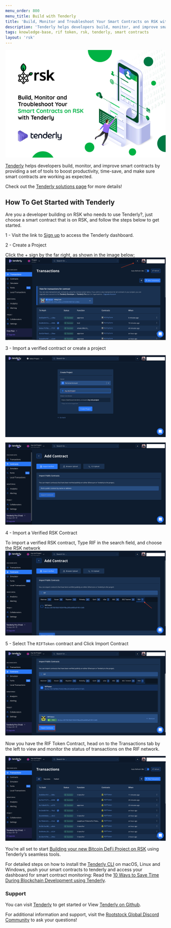 ```yaml
---
menu_order: 800
menu_title: Build with Tenderly
title: 'Build, Monitor and Troubleshoot Your Smart Contracts on RSK with Tenderly'
description: 'Tenderly helps developers build, monitor, and improve smart contracts by providing a set of tools to boost productivity.'
tags: knowledge-base, rif token, rsk, tenderly, smart contracts
layout: 'rsk'
---
```


![RSK-Tenderly-Banner](/assets/img/kb/BuildWithTenderly/tenderly-rsk-banner.jpg)

[Tenderly](https://tenderly.co/) helps developers build, monitor, and improve smart contracts
by providing a set of tools to boost productivity, time-save, and make sure smart contracts are working as expected.

Check out the [Tenderly solutions page](/solutions/tenderly/) for more details!

## How To Get Started with Tenderly

Are you a developer building on RSK who needs to use Tenderly?,  just choose a smart contract that is on RSK, and follow the steps below to get started.

1 - Visit the link to [Sign up](https://dashboard.tenderly.co/register?utm_source=landing_page) to access the Tenderly dashboard.

2 - Create a Project

Click the + sign by the far right, as shown in the image below;
![Create Project - Tenderly](/assets/img/kb/BuildWithTenderly/create-project.png)

3 - Import a verified contract or create a project

![Project Title - Tenderly](/assets/img/kb/BuildWithTenderly/project-title.png)

![Add Contract - Tenderly](/assets/img/kb/BuildWithTenderly/add-contract.png)

4 - Import a Verified RSK Contract

To import a verified RSK contract, Type RIF in the search field, and choose the RSK network
![Add Contract RSK/RIF - Tenderly](/assets/img/kb/BuildWithTenderly/add-contract-rsk-rif-token.png)

5 - Select The `RIFToken` contract and Click Import Contract

![Import RIFToken Contract - Tenderly](/assets/img/kb/BuildWithTenderly/import-verified-rif-contract.png)

Now you have the RIF Token Contract, head on to the Transactions tab by the left to view and monitor the status of transactions on the RIF network.

![Add Contract RSK/RIF - Tenderly](/assets/img/kb/BuildWithTenderly/monitor-rif-token-contracts.png)

You’re all set to start [Building your new Bitcoin DeFi Project on RSK](https://www.rsk.co/openfinance/) using Tenderly’s seamless tools.

For detailed steps on how to install the [Tenderly CLI](https://github.com/Tenderly/tenderly-cli#installation) on macOS, Linux and Windows, push your smart contracts to tenderly and access your dashboard for smart contract monitoring: Read the [10 Ways to Save Time During Blockchain Development using Tenderly](https://blog.tenderly.co/10-ways-to-save-time-during-blockchain-development-by-using-tenderly/).

### Support

You can visit [Tenderly](https://dashboard.tenderly.co/register) to get started or View [Tenderly on Github](https://github.com/Tenderly).

For additional information and support, visit the [Rootstock Global Discord Community](https://rootstock.io/discord) to ask your questions!
